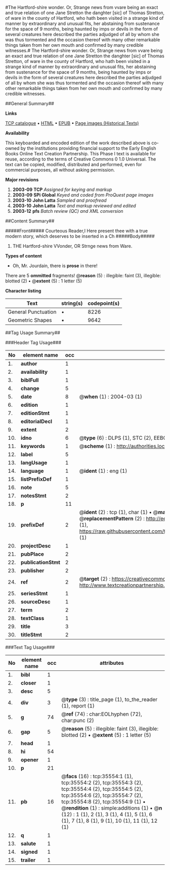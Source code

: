 #The Hartford-shire wonder. Or, Strange news from vvare being an exact and true relation of one Jane Stretton the danghter [sic] of Thomas Stretton, of ware in the county of Hartford, who hath been visited in a strange kind of manner by extraordinary and unusual fits, her abstaining  from sustenance for the space of 9 months, being haunted by imps or devils in the form of several creatures here described the parties adjudged of all by whom she was thus tormented and the occasion thereof with many other remarkable things taken from her own mouth and confirmed by many credible witnesses.#
The Hartford-shire wonder. Or, Strange news from vvare being an exact and true relation of one Jane Stretton the danghter [sic] of Thomas Stretton, of ware in the county of Hartford, who hath been visited in a strange kind of manner by extraordinary and unusual fits, her abstaining  from sustenance for the space of 9 months, being haunted by imps or devils in the form of several creatures here described the parties adjudged of all by whom she was thus tormented and the occasion thereof with many other remarkable things taken from her own mouth and confirmed by many credible witnesses.

##General Summary##

**Links**

[TCP catalogue](http://www.ota.ox.ac.uk/tcp/)  • 
[HTML](http://tei.it.ox.ac.uk/tcp/Texts-HTML/free/A67/A67806.html)  • 
[EPUB](http://tei.it.ox.ac.uk/tcp/Texts-EPUB/free/A67/A67806.epub) • 
[Page images (Historical Texts)](https://data.historicaltexts.jisc.ac.uk/view?pubId=eebo-99831092e&pageId=eebo-99831092e-35554-1)

**Availability**

This keyboarded and encoded edition of the
	       work described above is co-owned by the institutions
	       providing financial support to the Early English Books
	       Online Text Creation Partnership. This Phase I text is
	       available for reuse, according to the terms of Creative
	       Commons 0 1.0 Universal. The text can be copied,
	       modified, distributed and performed, even for
	       commercial purposes, all without asking permission.

**Major revisions**

1. __2003-09__ __TCP__ *Assigned for keying and markup*
1. __2003-09__ __SPi Global__ *Keyed and coded from ProQuest page images*
1. __2003-10__ __John Latta__ *Sampled and proofread*
1. __2003-10__ __John Latta__ *Text and markup reviewed and edited*
1. __2003-12__ __pfs__ *Batch review (QC) and XML conversion*

##Content Summary##

#####Front#####
Courteous Reader,I Here present thee with a true modern story, which deserves to be inserted in a Ch
#####Body#####

1. THE Hartford-shire VVonder, OR Strnge news from Ware.

**Types of content**

  * Oh, Mr. Jourdain, there is **prose** in there!

There are 5 **ommitted** fragments! 
 @__reason__ (5) : illegible: faint (3), illegible: blotted (2)  •  @__extent__ (5) : 1 letter (5)

**Character listing**


|Text|string(s)|codepoint(s)|
|---|---|---|
|General Punctuation|•|8226|
|Geometric Shapes|▪|9642|

##Tag Usage Summary##

###Header Tag Usage###

|No|element name|occ|attributes|
|---|---|---|---|
|1.|__author__|1||
|2.|__availability__|1||
|3.|__biblFull__|1||
|4.|__change__|5||
|5.|__date__|8| @__when__ (1) : 2004-03 (1)|
|6.|__edition__|1||
|7.|__editionStmt__|1||
|8.|__editorialDecl__|1||
|9.|__extent__|2||
|10.|__idno__|6| @__type__ (6) : DLPS (1), STC (2), EEBO-CITATION (1), PROQUEST (1), VID (1)|
|11.|__keywords__|1| @__scheme__ (1) : http://authorities.loc.gov/ (1)|
|12.|__label__|5||
|13.|__langUsage__|1||
|14.|__language__|1| @__ident__ (1) : eng (1)|
|15.|__listPrefixDef__|1||
|16.|__note__|5||
|17.|__notesStmt__|2||
|18.|__p__|11||
|19.|__prefixDef__|2| @__ident__ (2) : tcp (1), char (1)  •  @__matchPattern__ (2) : ([0-9\-]+):([0-9IVX]+) (1), (.+) (1)  •  @__replacementPattern__ (2) : http://eebo.chadwyck.com/downloadtiff?vid=$1&page=$2 (1), https://raw.githubusercontent.com/textcreationpartnership/Texts/master/tcpchars.xml#$1 (1)|
|20.|__projectDesc__|1||
|21.|__pubPlace__|2||
|22.|__publicationStmt__|2||
|23.|__publisher__|2||
|24.|__ref__|2| @__target__ (2) : https://creativecommons.org/publicdomain/zero/1.0/ (1), http://www.textcreationpartnership.org/docs/. (1)|
|25.|__seriesStmt__|1||
|26.|__sourceDesc__|1||
|27.|__term__|2||
|28.|__textClass__|1||
|29.|__title__|3||
|30.|__titleStmt__|2||


###Text Tag Usage###

|No|element name|occ|attributes|
|---|---|---|---|
|1.|__bibl__|1||
|2.|__closer__|1||
|3.|__desc__|5||
|4.|__div__|3| @__type__ (3) : title_page (1), to_the_reader (1), report (1)|
|5.|__g__|74| @__ref__ (74) : char:EOLhyphen (72), char:punc (2)|
|6.|__gap__|5| @__reason__ (5) : illegible: faint (3), illegible: blotted (2)  •  @__extent__ (5) : 1 letter (5)|
|7.|__head__|1||
|8.|__hi__|54||
|9.|__opener__|1||
|10.|__p__|21||
|11.|__pb__|16| @__facs__ (16) : tcp:35554:1 (1), tcp:35554:2 (2), tcp:35554:3 (2), tcp:35554:4 (2), tcp:35554:5 (2), tcp:35554:6 (2), tcp:35554:7 (2), tcp:35554:8 (2), tcp:35554:9 (1)  •  @__rendition__ (1) : simple:additions (1)  •  @__n__ (12) : 1 (1), 2 (1), 3 (1), 4 (1), 5 (1), 6 (1), 7 (1), 8 (1), 9 (1), 10 (1), 11 (1), 12 (1)|
|12.|__q__|1||
|13.|__salute__|1||
|14.|__signed__|1||
|15.|__trailer__|1||
